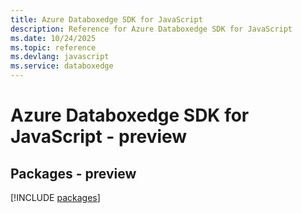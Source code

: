```yaml
---
title: Azure Databoxedge SDK for JavaScript
description: Reference for Azure Databoxedge SDK for JavaScript
ms.date: 10/24/2025
ms.topic: reference
ms.devlang: javascript
ms.service: databoxedge
---
```

# Azure Databoxedge SDK for JavaScript - preview
## Packages - preview
[!INCLUDE [packages](databoxedge-index.md)]